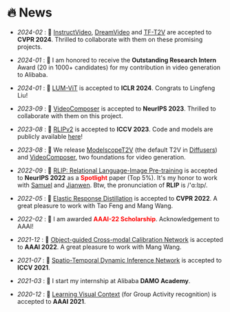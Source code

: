 # 🔥 News
<!-- 加点表情包,直接复制图片即可  https://github.com/guodongxiaren/README/blob/master/emoji.md?tdsourcetag=s_pcqq_aiomsg -->

<!-- - *2022-12* : 📑 [Progressive Learning without Forgetting](https://arxiv.org/abs/2211.15215) is online on arXiv. This is a strong extension of [LwF](https://arxiv.org/abs/1606.09282). Enjoy reading it! -->

<!-- - *2023-06* : 📑 [VideoComposer](https://arxiv.org/abs/2306.02018), [Progressive Learning without Forgetting](https://arxiv.org/abs/2211.15215) and [Refined Response Distillation](https://arxiv.org/abs/2305.00620) are online on arXiv. Enjoy reading them! -->

- *2024-02* : 📑 [InstructVideo](https://arxiv.org/abs/2312.12490), [DreamVideo](https://arxiv.org/abs/2312.04433) and [TF-T2V](https://arxiv.org/abs/2312.15770) are accepted to **CVPR 2024**. Thrilled to collaborate with them on these promising projects.

- *2024-01* : 👑 I am honored to receive the **Outstanding Research Intern** Award (20 in 1000+ candidates) for my contribution in video generation to Alibaba.

- *2024-01* : 📑 [LUM-ViT](https://openreview.net/forum?id=wkbeqr5XhC) is accepted to **ICLR 2024**. Congrats to Lingfeng Liu!

- *2023-09* : 📑 [VideoComposer](https://arxiv.org/abs/2306.02018) is accepted to **NeurIPS 2023**.  Thrilled to collaborate with them on this project.

- *2023-08* : 📑 [RLIPv2](https://arxiv.org/abs/2308.09351) is accepted to **ICCV 2023**. Code and models are publicly available [here](https://github.com/JacobYuan7/RLIPv2)!

- *2023-08* : 🏡 We release [ModelscopeT2V](https://arxiv.org/abs/2308.06571) (the default T2V in [Diffusers](https://huggingface.co/docs/diffusers/api/pipelines/text_to_video))  and [VideoComposer](https://arxiv.org/abs/2306.02018), two foundations for video generation.

- *2022-09* : 📑 [RLIP: Relational Language-Image Pre-training](https://arxiv.org/abs/2209.01814) is accepted to **NeurIPS 2022** as a <span style="color:red"><strong>Spotlight</strong></span> paper (Top 5%). It's my honor to work with [Samuel](https://samuelalbanie.com/) and [Jianwen](https://scholar.google.com/citations?user=uDAkC1kAAAAJ&hl=zh-CN&oi=ao). Btw, the pronunciation of **RLIP** is /'ɑ:lɪp/. 

- *2022-05* : 📑 [Elastic Response Distillation](https://openaccess.thecvf.com/content/CVPR2022/html/Feng_Overcoming_Catastrophic_Forgetting_in_Incremental_Object_Detection_via_Elastic_Response_CVPR_2022_paper.html) is accepted to **CVPR 2022**. A great pleasure to work with Tao Feng and Mang Wang.

- *2022-02* : 👑 I am awarded <span style="color:red"><strong>AAAI-22 Scholarship</strong></span>. Acknowledgement to AAAI!

- *2021-12* : 📑 [ Object-guided Cross-modal Calibration Network](https://ojs.aaai.org/index.php/AAAI/article/view/20229) is accepted to **AAAI 2022**. A great pleasure to work with Mang Wang.

- *2021-07* : 📑 [Spatio-Temporal Dynamic Inference Network](https://openaccess.thecvf.com/content/ICCV2021/html/Yuan_Spatio-Temporal_Dynamic_Inference_Network_for_Group_Activity_Recognition_ICCV_2021_paper.html) is accepted to **ICCV 2021**.

- *2021-03* : 👷 I start my internship at Alibaba **DAMO Academy**.

- *2020-12* : 📑 [Learning Visual Context](https://ojs.aaai.org/index.php/AAAI/article/view/16437) (for Group Activity recognition) is accepted to **AAAI 2021**.


<!-- - *2022.06*: Three papers are accepted by ACM-MM 2022!
- *2022.05*: I join [Sea AI Lab](https://sail.sea.com/) <img src='./images/logo-sea-header-desktop.webp' style='width: 6em;'> as the audio team leader. We are [hiring researchers and engineers](https://career.sea.com/position/427)!
- *2022.04*: Three papers are accepted by IJCAI 2022:
  - SyntaSpeech: Syntax-Aware Generative Adversarial Text-to-Speech, Zhenhui Ye, Zhou Zhao, **Yi Ren**, Fei Wu
  - EditSinger: Zero-Shot Text-Based Singing Voice Editing System with Diverse Prosody Modeling, Lichao Zhang, Zhou Zhao, **Yi Ren**, Liqun Deng
  - FastDiff: A Fast Conditional Diffusion Model for High-Quality Speech Synthesis, Rongjie Huang, Max W. Y. Lam, Jun Wang, Dan Su, Dong Yu, **Yi Ren**, Zhou Zhao
- *2022.03*: We release [NeuralSVB](https://github.com/MoonInTheRiver/NeuralSVB), the code of our ACL 2022 work (singing voice beautifying). 🚧 ⛏️ 🛠️ 👷 
- *2022.02*: I release a modern and responsive academic personal [homepage template](https://github.com/RayeRen/acad-homepage.github.io). Welcome to STAR and FORK!
- *2022.02*: 🎉🎉 Two papers are accepted by ACL 2022:
  - [Revisiting Over-Smoothness in Text to Speech](https://arxiv.org/abs/2202.13066), **Yi Ren**, Xu Tan, Tao Qin, Zhou Zhao, Tie-Yan Liu
  - [Learning the Beauty in Songs: Neural Singing Voice Beautifier](https://arxiv.org/abs/2202.13277), Jinglin Liu, Chengxi Li, **Yi Ren**, Zhiying Zhu, Zhou Zhao \| [![](https://img.shields.io/github/stars/MoonInTheRiver/NeuralSVB?style=social&label=Code+Stars)](https://github.com/MoonInTheRiver/NeuralSVB)
- *2022.02*: 🎉🎉 My [google scholar](https://scholar.google.com/citations?user=4FA6C0AAAAAJ) citations have exceeded 1000!
- *2022.02*: We public a Non-Autoregressive Text-to-Speech (NAR-TTS) framework [NATSpeech ![](https://img.shields.io/github/stars/NATSpeech/NATSpeech?style=social)](https://github.com/NATSpeech/NATSpeech), including official PyTorch implementation of PortaSpeech (NeurIPS 2021) and DiffSpeech (AAAI 2022). 🎉🎉 It was shown on the [Github Daily Trending List](https://github.motakasoft.com/trending/?d=2022-02-19&l=all) on 19 Feb 2022! -->
